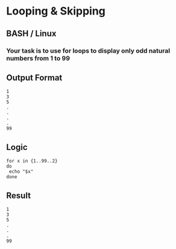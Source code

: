 # Looping & Skipping
## BASH / Linux

### Your task is to use for loops to display only odd natural numbers from 1 to 99
## **Output Format**
```
1
3
5
.
.
.
.
99
```


## Logic
```
for x in {1..99..2}
do
 echo "$x"
done
```

## Result
```
1
3
5
.
.
.
99
```
